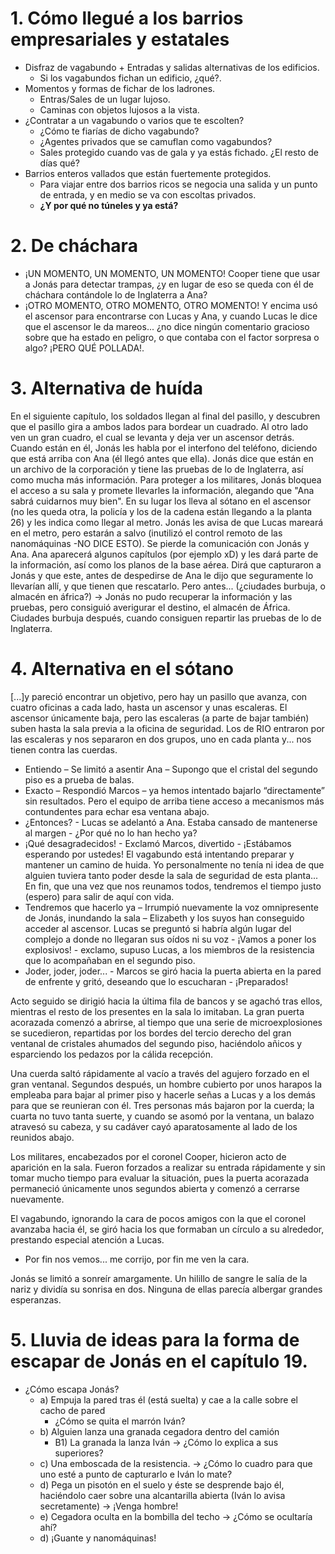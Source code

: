 # 1. Cómo llegué a los barrios empresariales y estatales

- Disfraz de vagabundo + Entradas y salidas alternativas de los edificios. 
    - Si los vagabundos fichan un edificio, ¿qué?. 
- Momentos y formas de fichar de los ladrones. 
    - Entras/Sales de un lugar lujoso. 
    - Caminas con objetos lujosos a la vista. 
- ¿Contratar a un vagabundo o varios que te escolten? 
    - ¿Cómo te fiarías de dicho vagabundo? 
    - ¿Agentes privados que se camuflan como vagabundos? 
    - Sales protegido cuando vas de gala y ya estás fichado. ¿El resto de días qué? 
- Barrios enteros vallados que están fuertemente protegidos. 
    - Para viajar entre dos barrios ricos se negocia una salida y un punto de  entrada, y en medio se va con escoltas privados. 
    - **¿Y por qué no túneles y ya está?**


# 2. De cháchara

- ¡UN MOMENTO, UN MOMENTO, UN MOMENTO! Cooper tiene que usar a Jonás para detectar trampas, ¿y en lugar de eso se queda con él de cháchara contándole  lo de Inglaterra a Ana? 
- ¡OTRO MOMENTO, OTRO MOMENTO, OTRO MOMENTO!  Y encima usó el ascensor para encontrarse con Lucas y Ana, y cuando Lucas le dice que el ascensor le da mareos... ¿no dice ningún comentario gracioso sobre que ha estado en peligro, o que contaba con el factor sorpresa o algo? ¡PERO QUÉ POLLADA!.


# 3. Alternativa de huída

En el siguiente capítulo, los soldados llegan al final del pasillo, y descubren que el pasillo gira a ambos lados para bordear un cuadrado. Al otro lado ven un gran cuadro, el cual se levanta y deja ver un ascensor detrás. Cuando están en él, Jonás les habla por el interfono del teléfono, diciendo que está arriba con Ana (él llegó antes que ella). Jonás dice que están en un archivo de la corporación y tiene las pruebas de lo de Inglaterra, así como mucha más información. Para proteger a los militares, Jonás bloquea el acceso a su sala y promete llevarles la información, alegando que "Ana sabrá cuidarnos muy bien". En su lugar los lleva al sótano en el ascensor (no les queda otra, la policía y los de la cadena están llegando a la planta 26) y les indica como llegar al metro. Jonás les avisa de que Lucas mareará en el metro, pero estarán a salvo (inutilizó el control remoto de las nanomáquinas -NO DICE ESTO). Se pierde la comunicación con Jonás y Ana. Ana aparecerá algunos capítulos (por ejemplo xD) y les dará parte de la información, así como los planos de la base aérea. Dirá que capturaron a Jonás y que este, antes de despedirse de Ana le dijo que seguramente lo llevarían allí, y que tienen que rescatarlo. Pero antes... (¿ciudades burbuja, o almacén en áfrica?) -> Jonás no pudo recuperar la información y las pruebas, pero consiguió averigurar el destino, el almacén de África. Ciudades burbuja después, cuando consiguen repartir las pruebas de lo de Inglaterra.


# 4. Alternativa en el sótano

[...]y pareció encontrar un objetivo, pero  hay un pasillo que avanza, con cuatro oficinas a cada lado, hasta un ascensor y unas escaleras. El ascensor únicamente baja, pero las escaleras (a parte de bajar también) suben hasta la sala previa a la oficina de seguridad. Los de RIO entraron por las escaleras y nos separaron en dos grupos, uno en cada planta y... nos tienen contra las cuerdas. 

- Entiendo – Se limitó a asentir Ana – Supongo que el cristal del segundo piso es a prueba de balas. 
- Exacto – Respondió Marcos – ya hemos intentado bajarlo “directamente” sin resultados. Pero el equipo de arriba tiene acceso a mecanismos más contundentes para echar esa ventana abajo. 
- ¿Entonces? - Lucas se adelantó a Ana. Estaba cansado de mantenerse al margen - ¿Por qué no lo han hecho ya? 
- ¡Qué desagradecidos! - Exclamó Marcos, divertido - ¡Estábamos esperando por ustedes! El vagabundo está intentando preparar y mantener un camino de huida. Yo personalmente no tenía ni idea de que alguien tuviera tanto poder desde la sala de seguridad de esta planta... En fin, que una vez que nos reunamos todos, tendremos el tiempo justo (espero) para salir de aquí con vida. 
- Tendremos que hacerlo ya – Irrumpió nuevamente la voz omnipresente de Jonás, inundando la sala – Elizabeth y los suyos han conseguido acceder al ascensor. Lucas se preguntó si habría algún lugar del complejo a donde no llegaran sus oídos ni su voz - ¡Vamos a poner los explosivos! - exclamo, supuso Lucas, a los miembros de la resistencia que lo acompañaban en el segundo piso. 
- Joder, joder, joder... - Marcos se giró hacia la puerta abierta en la pared de enfrente y gritó, deseando que lo escucharan - ¡Preparados! 

Acto seguido se dirigió hacia la última fila de bancos y se agachó tras ellos, mientras el resto de los presentes en la sala lo imitaban. La gran puerta acorazada comenzó a abrirse, al tiempo que una serie de microexplosiones se sucedieron, repartidas por los bordes del tercio derecho del gran ventanal de cristales ahumados del segundo piso, haciéndolo añicos y esparciendo los pedazos por la cálida recepción. 

Una cuerda saltó rápidamente al vacío a través del agujero forzado en el gran ventanal. Segundos después, un hombre cubierto por unos harapos la empleaba para bajar al primer piso y hacerle señas a Lucas y a los demás para que se reunieran con él. Tres personas más bajaron por la cuerda; la cuarta no tuvo tanta suerte, y cuando se asomó por la ventana, un balazo atravesó su cabeza, y su cadáver cayó aparatosamente al lado de los reunidos abajo. 

Los militares, encabezados por el coronel Cooper, hicieron acto de aparición en la sala. Fueron forzados a realizar su entrada rápidamente y sin tomar mucho tiempo para evaluar la situación, pues la puerta acorazada permaneció únicamente unos segundos abierta y comenzó a cerrarse nuevamente. 

El vagabundo, ignorando la cara de pocos amigos con la que el coronel avanzaba hacia él, se giró hacia los que formaban un círculo a su alrededor, prestando especial atención a Lucas. 

- Por fin nos vemos... me corrijo, por fin me ven la cara. 

Jonás se limitó a sonreír amargamente. Un hilillo de sangre le salía de la nariz y dividía su sonrisa en dos. Ninguna de ellas parecía albergar grandes esperanzas.

# 5. Lluvia de ideas para la forma de escapar de Jonás en el capítulo 19.

- ¿Cómo escapa Jonás?
    - a) Empuja la pared tras él (está suelta) y cae a la calle sobre el cacho de pared
        - ¿Cómo se quita el marrón Iván?
    - b) Alguien lanza una granada cegadora dentro del camión
        - B1) La granada la lanza Iván → ¿Cómo lo explica a sus superiores?
    - c) Una emboscada de la resistencia. → ¿Cómo lo cuadro para que uno esté a punto de capturarlo e Iván lo mate?
    - d) Pega un pisotón en el suelo y éste se desprende bajo él, haciéndolo caer sobre una alcantarilla abierta (Iván lo avisa secretamente) → ¡Venga hombre!
    - e) Cegadora oculta en la bombilla del techo → ¿Cómo se ocultaría ahí?
    - d) ¡Guante y nanomáquinas!
